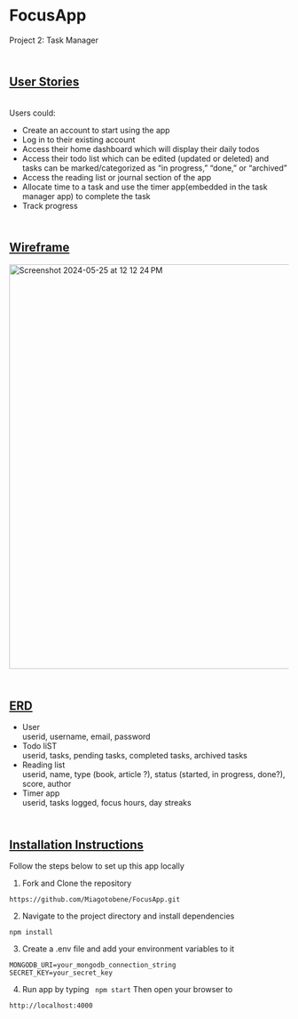 # FocusApp
Project 2: Task Manager </BR> 
## <br /> <ins> __User Stories__ </ins>
</br> Users could:
* Create an account to start using the app
* Log in to their existing account
* Access their home dashboard which will display their daily todos
* Access their todo list which can be edited (updated or deleted) and tasks can be marked/categorized as “in progress,” “done,” or “archived”
* Access the reading list or journal section of the app
* Allocate time to a task and use the timer app(embedded in the task manager app) to complete the task
* Track progress
## <br /> <ins> __Wireframe__ </ins>
<img width="728" alt="Screenshot 2024-05-25 at 12 12 24 PM" src="https://github.com/Miagotobene/TimerApp/assets/90000641/ec7765e3-3190-4990-a02a-debb9a22276e">

## <br /> <ins> __ERD__ </ins>
* User
</br> userid, username, email, password
* Todo liST
</br> userid, tasks, pending tasks, completed tasks, archived tasks
* Reading list
</br> userid, name, type (book, article ?), status (started, in progress, done?), score, author
* Timer app
</br> userid, tasks logged, focus hours, day streaks

## <br /> <ins> __Installation Instructions__ </ins>
Follow the steps below to set up this app locally
1. Fork and Clone the repository
```
https://github.com/Miagotobene/FocusApp.git
```
2. Navigate to the project directory and install dependencies
```
npm install
```
3. Create a .env file and add your environment variables to it
```
MONGODB_URI=your_mongodb_connection_string
SECRET_KEY=your_secret_key
```
4. Run app by typing
``` npm start```
Then open your browser to 
```
http://localhost:4000
```
